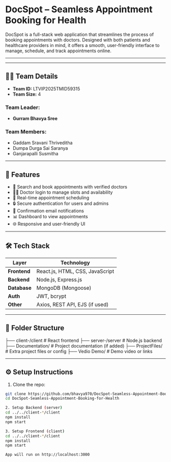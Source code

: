 # DocSpot – Seamless Appointment Booking for Health

DocSpot is a full-stack web application that streamlines the process of booking appointments with doctors. Designed with both patients and healthcare providers in mind, it offers a smooth, user-friendly interface to manage, schedule, and track appointments online.

---
---

## 👨‍💻 Team Details

- **Team ID:** LTVIP2025TMID59315  
- **Team Size:** 4

###  Team Leader:
- **Gurram Bhavya Sree**

###  Team Members:
- Gaddam Sravani Thriveditha  
- Dumpa Durga Sai Saranya  
- Ganjarapalli Susmitha

---
## 🚀 Features

- 🏥 Search and book appointments with verified doctors
- 👩‍⚕️ Doctor login to manage slots and availability
- 📅 Real-time appointment scheduling
- 🔒 Secure authentication for users and admins
- 📨 Confirmation email notifications
- 📊 Dashboard to view appointments
- 🌐 Responsive and user-friendly UI

---

## 🛠️ Tech Stack

| Layer        | Technology                      |
|--------------|----------------------------------|
| **Frontend** | React.js, HTML, CSS, JavaScript  |
| **Backend**  | Node.js, Express.js              |
| **Database** | MongoDB (Mongoose)               |
| **Auth**     | JWT, bcrypt                      |
| **Other**    | Axios, REST API, EJS (if used)   |

---

## 📁 Folder Structure

├── client-/client # React frontend
├── server-/server # Node.js backend
├── Documentation/ # Project documentation (if added)
├── ProjectFiles/ # Extra project files or config
├── Vedio Demo/ # Demo video or links


---
## ⚙️ Setup Instructions

 1. Clone the repo:
```bash
git clone https://github.com/bhavya970/DocSpot-Seamless-Appointment-Booking-for-Health.git
cd DocSpot-Seamless-Appointment-Booking-for-Health

2. Setup Backend (server)
cd ../../client-*/client
npm install
npm start

3. Setup Frontend (client)
cd ../../client-*/client
npm install
npm start

App will run on http://localhost:3000
